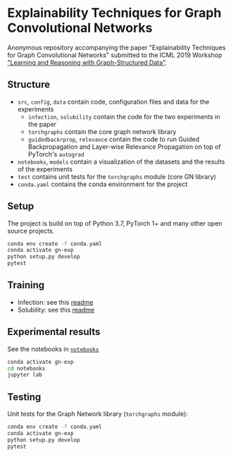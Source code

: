 # Explainability Techniques for Graph Convolutional Networks

Anonymous repository accompanying the paper "Explainability Techniques for Graph Convolutional Networks" submitted to the ICML 2019 Workshop ["Learning and Reasoning with Graph-Structured Data"](https://graphreason.github.io/).

## Structure
- `src`, `config`, `data` contain code, configuration files and data for the experiments
  - `infection`, `solubility` contain the code for the two experiments in the paper
  - `torchgraphs` contain the core graph network library
  - `guidedbackrprop`, `relevance` contain the code to run Guided Backpropagation and Layer-wise Relevance Propagation on top of PyTorch's `autograd`
- `notebooks`, `models` contain a visualization of the datasets and the results of the experiments
- `test` contains unit tests for the `torchgraphs` module (core GN library)
- `conda.yaml` contains the conda environment for the project

## Setup
The project is build on top of Python 3.7, PyTorch 1+ and many other open source projects.

```bash
conda env create -f conda.yaml
conda activate gn-exp
python setup.py develop
pytest
```

## Training

- Infection: see this [readme](./src/infection/notes.md)
- Solubility: see this [readme](./src/solubility/notes.md)

## Experimental results

See the notebooks in [`notebooks`](./notebooks)
```bash
conda activate gn-exp
cd notebooks
jupyter lab 
```

## Testing
 
Unit tests for the Graph Network library (`torchgraphs` module):
```bash
conda env create -f conda.yaml
conda activate gn-exp
python setup.py develop
pytest
```